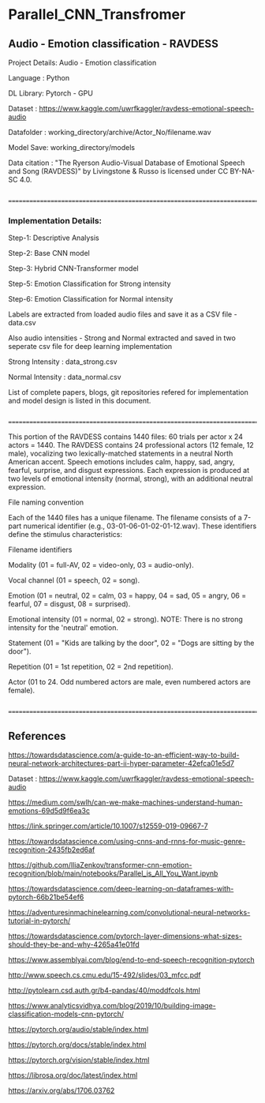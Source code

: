 # Parallel_CNN_Transfromer

## Audio - Emotion classification - RAVDESS

Project Details: Audio - Emotion classification

Language : Python

DL Library: Pytorch - GPU

Dataset : https://www.kaggle.com/uwrfkaggler/ravdess-emotional-speech-audio

Datafolder : working_directory/archive/Actor_No/filename.wav

Model Save: working_directory/models

Data citation : "The Ryerson Audio-Visual Database of Emotional Speech and Song (RAVDESS)" by Livingstone & Russo is licensed under CC BY-NA-SC 4.0.


                        =========================================================================================================
                        
### Implementation Details:

Step-1: Descriptive Analysis

Step-2: Base CNN model

Step-3: Hybrid CNN-Transformer model

Step-5: Emotion Classification for Strong intensity

Step-6: Emotion Classification for Normal intensity


Labels are extracted from loaded audio files and save it as a CSV file - data.csv

Also audio intensities - Strong and Normal extracted and saved in two seperate csv file for deep learning implementation

Strong Intensity : data_strong.csv

Normal Intensity : data_normal.csv

List of complete papers, blogs, git repositories refered for implementation and model design is listed in this document.
                        
                        ====================================================================================================
                        
                        
This portion of the RAVDESS contains 1440 files: 60 trials per actor x 24 actors = 1440. The RAVDESS contains 24 professional actors (12 female, 12 male), vocalizing two lexically-matched statements in a neutral North American accent. Speech emotions includes calm, happy, sad, angry, fearful, surprise, and disgust expressions. Each expression is produced at two levels of emotional intensity (normal, strong), with an additional neutral expression.

File naming convention

Each of the 1440 files has a unique filename. The filename consists of a 7-part numerical identifier (e.g., 03-01-06-01-02-01-12.wav). These identifiers define the stimulus characteristics:

Filename identifiers

Modality (01 = full-AV, 02 = video-only, 03 = audio-only).

Vocal channel (01 = speech, 02 = song).

Emotion (01 = neutral, 02 = calm, 03 = happy, 04 = sad, 05 = angry, 06 = fearful, 07 = disgust, 08 = surprised).

Emotional intensity (01 = normal, 02 = strong). NOTE: There is no strong intensity for the 'neutral' emotion.

Statement (01 = "Kids are talking by the door", 02 = "Dogs are sitting by the door").

Repetition (01 = 1st repetition, 02 = 2nd repetition).

Actor (01 to 24. Odd numbered actors are male, even numbered actors are female).


                                    =============================================================================================

## References 

https://towardsdatascience.com/a-guide-to-an-efficient-way-to-build-neural-network-architectures-part-ii-hyper-parameter-42efca01e5d7

Dataset : https://www.kaggle.com/uwrfkaggler/ravdess-emotional-speech-audio

https://medium.com/swlh/can-we-make-machines-understand-human-emotions-69d5d9f6ea3c

https://link.springer.com/article/10.1007/s12559-019-09667-7

https://towardsdatascience.com/using-cnns-and-rnns-for-music-genre-recognition-2435fb2ed6af

https://github.com/IliaZenkov/transformer-cnn-emotion-recognition/blob/main/notebooks/Parallel_is_All_You_Want.ipynb

https://towardsdatascience.com/deep-learning-on-dataframes-with-pytorch-66b21be54ef6

https://adventuresinmachinelearning.com/convolutional-neural-networks-tutorial-in-pytorch/

https://towardsdatascience.com/pytorch-layer-dimensions-what-sizes-should-they-be-and-why-4265a41e01fd

https://www.assemblyai.com/blog/end-to-end-speech-recognition-pytorch

http://www.speech.cs.cmu.edu/15-492/slides/03_mfcc.pdf

http://pytolearn.csd.auth.gr/b4-pandas/40/moddfcols.html

https://www.analyticsvidhya.com/blog/2019/10/building-image-classification-models-cnn-pytorch/

https://pytorch.org/audio/stable/index.html

https://pytorch.org/docs/stable/index.html

https://pytorch.org/vision/stable/index.html

https://librosa.org/doc/latest/index.html

https://arxiv.org/abs/1706.03762

